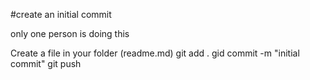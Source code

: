 #create an initial commit

only one person is doing this

Create a file in your folder (readme.md)
git add .
gid commit -m "initial commit"
git push